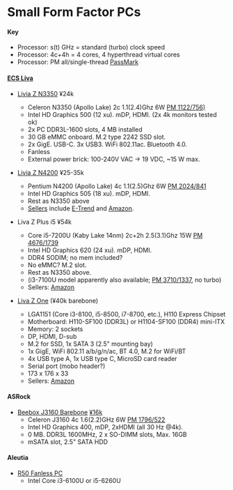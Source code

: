Small Form Factor PCs
=====================

#### Key

* Processor: s(t) GHz = standard (turbo) clock speed
* Processor: 4c+4h = 4 cores, 4 hyperthread virtual cores
* Processor: PM all/single-thread [PassMark]

#### [ECS Liva]

* [Livia Z N3350] ¥24k
  * Celeron N3350 (Apollo Lake) 2c 1.1(2.4)Ghz 6W [PM 1122/756)][pm1]
  * Intel HD Graphics 500 (12 xu). mDP, HDMI. (2x 4k monitors tested ok)
  * 2x PC DDR3L-1600 slots, 4 MB installed
  * 30 GB eMMC onboard. M.2 type 2242 SSD slot.
  * 2x GigE. USB-C. 3x USB3. WiFi 802.11ac. Bluetooth 4.0.
  * Fanless
  * External power brick: 100-240V VAC → 19 VDC, ~15 W max.

* [Livia Z N4200] ¥25-35k
  * Pentium N4200 (Apollo Lake) 4c 1.1(2.5)Ghz 6W [PM 2024/841][pm1]
  * Intel HD Graphics 505 (18 xu). mDP, HDMI.
  * Rest as N3350 above
  * [Sellers][lzn4200-kakaku] include [E-Trend][lzn4200-etrend]
    and [Amazon][lzn4200-amz].

* Liva Z Plus i5 ¥54k
  * Core i5-7200U (Kaby Lake 14nm) 2c+2h 2.5(3.1)Ghz 15W [PM 4676/1739][pm1]
  * Intel HD Graphics 620 (24 xu). mDP, HDMI.
  * DDR4 SODIM; no mem included?
  * No eMMC? M.2 slot.
  * Rest as N3350 above.
  * (i3-7100U model apparently also available; [PM 3710/1337][pm2], no turbo)
  * Sellers: [Amazon][lzp7200u-amz]

* [Liva Z One][lzone] (¥40k barebone)
  * LGA1151 (Core i3-8100, i5-8500, i7-8700, etc.), H110 Express Chipset
  * Motherboard: H110-SF100 (DDR3L) or H1104-SF100 (DDR4) mini-ITX
  * Memory: 2 sockets
  * DP, HDMI, D-sub
  * M.2 for SSD, 1x SATA 3 (2.5" mounting bay)
  * 1x GigE, WiFi 802.11 a/b/g/n/ac, BT 4.0, M.2 for WiFi/BT
  * 4x USB type A, 1x USB type C, MicroSD card reader
  * Serial port (mobo header?)
  * 173 x 176 x 33
  * Sellers: [Amazon][lzone-amz]

#### ASRock

* [Beebox J3160 Barebone] [¥16k][et-j3160]
  * Celeron J3160 4c 1.6(2.2)GHz 6W [PM 1796/522][pm1]
  * Intel HD Graphics 400, mDP, 2xHDMI (all 30 Hz @4k).
  * 0 MB. DDR3L 1600MHz, 2 x SO-DIMM slots, Max. 16GB
  * mSATA slot, 2.5" SATA HDD

#### Aleutia

* [R50 Fanless PC][aleutia-r50]
  * Intel Core i3-6100U or i5-6260U



[Beebox J3160 Barebone]: http://www.asrock.com/nettop/Intel/Beebox%20Series/#Specification
[ECS Liva]: http://www.ecs.com.tw/ECSWebSite/Product/Product_Category_1.aspx?CategoryID=12&TypeID=130&MenuID=209&childid=M_10&LanID=0
[Livia Z N3350]: https://www.amazon.co.jp/dp/B01N5MHCN9/
[Livia Z N4200]: http://www.links.co.jp/item/liva-z-n4200/
[PassMark]: https://www.cpubenchmark.net/
[aleutia-r50]: https://www.aleutia.com/products/r50-fanless-server
[et-j3160]: https://www.e-trend.co.jp/items/1145591
[lzn4200-amz]: https://www.amazon.co.jp/dp/B01MS4M6NT/
[lzn4200-etrend]: https://www.e-trend.co.jp/items/1145136
[lzn4200-kakaku]: http://kakaku.com/item/K0000944734/
[lzone-amz]: https://www.amazon.co.jp/dp/B07DTHQLB6
[lzone]: http://www.ecs.com.tw/ECSWebSite/Product/Product_SPEC.aspx?DetailID=1645&CategoryID=12&DetailName=Feature&MenuID=209&LanID=0
[lzp7200u-amz]: https://www.amazon.co.jp/dp/B075GH6MSK/
[pm1]: https://www.cpubenchmark.net/compare.php?cmp[]=2895&cmp[]=2772&cmp[]=2886
[pm2]: https://www.cpubenchmark.net/compare.php?cmp[]=2879&cmp[]=2865&cmp[]=2955
